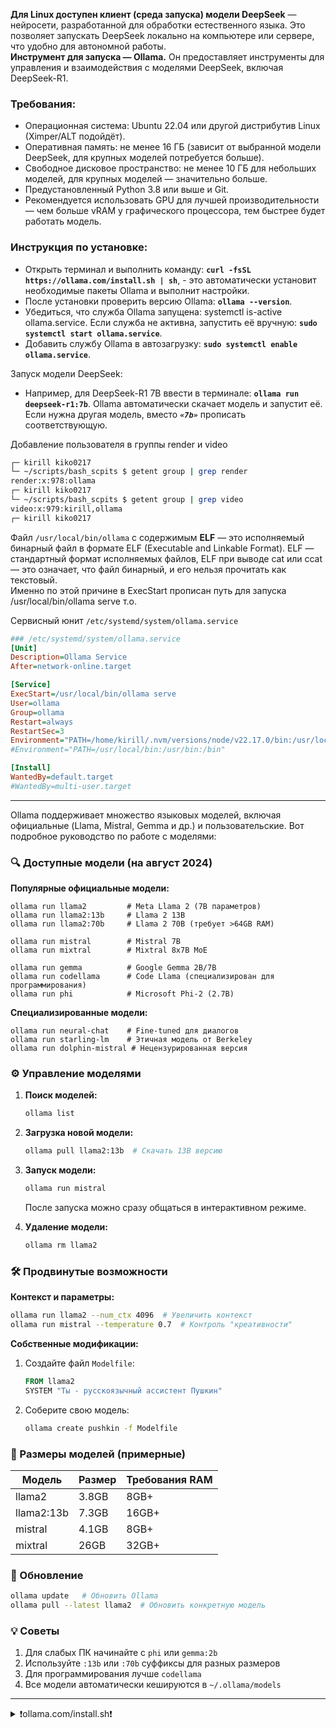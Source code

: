 **Для Linux доступен клиент (среда запуска) модели DeepSeek** — нейросети, разработанной для обработки естественного языка. Это позволяет запускать DeepSeek локально на компьютере или сервере, что удобно для автономной работы.
<br/> **Инструмент для запуска — Ollama.** Он предоставляет инструменты для управления и взаимодействия с моделями DeepSeek, включая DeepSeek-R1.

### Требования:
- Операционная система: Ubuntu 22.04 или другой дистрибутив Linux (Ximper/ALT подойдёт). 
- Оперативная память: не менее 16 ГБ (зависит от выбранной модели DeepSeek, для крупных моделей потребуется больше). 
- Свободное дисковое пространство: не менее 10 ГБ для небольших моделей, для крупных моделей — значительно больше. 
- Предустановленный Python 3.8 или выше и Git. 
- Рекомендуется использовать GPU для лучшей производительности — чем больше vRAM у графического процессора, тем быстрее будет работать модель. 

### Инструкция по установке:
- Открыть терминал и выполнить команду: **`curl -fsSL https://ollama.com/install.sh | sh`**, - это автоматически установит необходимые пакеты Ollama и выполнит настройки. 
- После установки проверить версию Ollama: **`ollama --version`**. 
- Убедиться, что служба Ollama запущена: systemctl is-active ollama.service. Если служба не активна, запустить её вручную: **`sudo systemctl start ollama.service`**. 
- Добавить службу Ollama в автозагрузку: **`sudo systemctl enable ollama.service`**.

Запуск модели DeepSeek:
- Например, для DeepSeek-R1 7B ввести в терминале: **`ollama run deepseek-r1:7b`**. Ollama автоматически скачает модель и запустит её. Если нужна другая модель, вместо ***`«7b»`*** прописать соответствующую. 

Добавление пользователя в группы render и video
```bash
┌─ kirill kiko0217
└─ ~/scripts/bash_scpits $ getent group | grep render
render:x:978:ollama
┌─ kirill kiko0217
└─ ~/scripts/bash_scpits $ getent group | grep video
video:x:979:kirill,ollama
┌─ kirill kiko0217
```

Файл `/usr/local/bin/ollama` с содержимым **ELF** — это исполняемый бинарный файл в формате ELF (Executable and Linkable Format). ELF — стандартный формат исполняемых файлов, ELF при выводе cat или ccat — это означает, что файл бинарный, и его нельзя прочитать как текстовый. 
<br/> Именно по этой причине в ExecStart прописан путь для запуска /usr/local/bin/ollama serve т.о.


Сервисный юнит `/etc/systemd/system/ollama.service`
```ini
### /etc/systemd/system/ollama.service 
[Unit]
Description=Ollama Service
After=network-online.target

[Service]
ExecStart=/usr/local/bin/ollama serve
User=ollama
Group=ollama
Restart=always
RestartSec=3
Environment="PATH=/home/kirill/.nvm/versions/node/v22.17.0/bin:/usr/local/bin:/home/kirill/.nvm/versions/node/v22.17.0/bin:/usr/local/bin:/home/kirill/.nvm/versions/node/v22.17.0/bin:/home/kirill/.sdkman/candidates/groovy/current/bin:/usr/local/bin:/home/kirill/bin:/usr/bin:/bin:/usr/local/bin:/usr/games:/var/lib/snapd/snap/bin:/home/kirill/.local/bin:/home/kirill/.local/bin:/home/kirill/.local/bin"
#Environment="PATH=/usr/local/bin:/usr/bin:/bin"

[Install]
WantedBy=default.target
#WantedBy=multi-user.target
```
---------------------------------

Ollama поддерживает множество языковых моделей, включая официальные (Llama, Mistral, Gemma и др.) и пользовательские. Вот подробное руководство по работе с моделями:

### 🔍 Доступные модели (на август 2024)

**Популярные официальные модели:**
```
ollama run llama2         # Meta Llama 2 (7B параметров)
ollama run llama2:13b     # Llama 2 13B
ollama run llama2:70b     # Llama 2 70B (требует >64GB RAM)

ollama run mistral        # Mistral 7B
ollama run mixtral        # Mixtral 8x7B MoE

ollama run gemma          # Google Gemma 2B/7B
ollama run codellama      # Code Llama (специализирован для программирования)
ollama run phi            # Microsoft Phi-2 (2.7B)
```

**Специализированные модели:**
```
ollama run neural-chat    # Fine-tuned для диалогов
ollama run starling-lm    # Этичная модель от Berkeley
ollama run dolphin-mistral # Нецензурированная версия
```

### ⚙️ Управление моделями

1. **Поиск моделей:**
   ```bash
   ollama list
   ```

2. **Загрузка новой модели:**
   ```bash
   ollama pull llama2:13b  # Скачать 13B версию
   ```

3. **Запуск модели:**
   ```bash
   ollama run mistral
   ```
   После запуска можно сразу общаться в интерактивном режиме.

4. **Удаление модели:**
   ```bash
   ollama rm llama2
   ```

### 🛠️ Продвинутые возможности

**Контекст и параметры:**
```bash
ollama run llama2 --num_ctx 4096  # Увеличить контекст
ollama run mistral --temperature 0.7  # Контроль "креативности"
```

**Собственные модификации:**
1. Создайте файл `Modelfile`:
   ```dockerfile
   FROM llama2
   SYSTEM "Ты - русскоязычный ассистент Пушкин"
   ```
2. Соберите свою модель:
   ```bash
   ollama create pushkin -f Modelfile
   ```

### 💾 Размеры моделей (примерные)
| Модель       | Размер  | Требования RAM |
|--------------|---------|----------------|
| llama2       | 3.8GB   | 8GB+           |
| llama2:13b   | 7.3GB   | 16GB+          |
| mistral      | 4.1GB   | 8GB+           |
| mixtral      | 26GB    | 32GB+          |

### 🔄 Обновление
```bash
ollama update   # Обновить Ollama
ollama pull --latest llama2  # Обновить конкретную модель
```

### 💡 Советы
1. Для слабых ПК начинайте с `phi` или `gemma:2b`
2. Используйте `:13b` или `:70b` суффиксы для разных размеров
3. Для программирования лучше `codellama`
4. Все модели автоматически кешируются в `~/.ollama/models`


---------------------------------
<details>
<summary>❗ollama.com/install.sh❗</summary>

```bash
#!/bin/sh
# This script installs Ollama on Linux.
# It detects the current operating system architecture and installs the appropriate version of Ollama.

set -eu

red="$( (/usr/bin/tput bold || :; /usr/bin/tput setaf 1 || :) 2>&-)"
plain="$( (/usr/bin/tput sgr0 || :) 2>&-)"

status() { echo ">>> $*" >&2; }
error() { echo "${red}ERROR:${plain} $*"; exit 1; }
warning() { echo "${red}WARNING:${plain} $*"; }

TEMP_DIR=$(mktemp -d)
cleanup() { rm -rf $TEMP_DIR; }
trap cleanup EXIT

available() { command -v $1 >/dev/null; }
require() {
    local MISSING=''
    for TOOL in $*; do
        if ! available $TOOL; then
            MISSING="$MISSING $TOOL"
        fi
    done

    echo $MISSING
}

[ "$(uname -s)" = "Linux" ] || error 'This script is intended to run on Linux only.'

ARCH=$(uname -m)
case "$ARCH" in
    x86_64) ARCH="amd64" ;;
    aarch64|arm64) ARCH="arm64" ;;
    *) error "Unsupported architecture: $ARCH" ;;
esac

IS_WSL2=false

KERN=$(uname -r)
case "$KERN" in
    *icrosoft*WSL2 | *icrosoft*wsl2) IS_WSL2=true;;
    *icrosoft) error "Microsoft WSL1 is not currently supported. Please use WSL2 with 'wsl --set-version <distro> 2'" ;;
    *) ;;
esac

VER_PARAM="${OLLAMA_VERSION:+?version=$OLLAMA_VERSION}"

SUDO=
if [ "$(id -u)" -ne 0 ]; then
    # Running as root, no need for sudo
    if ! available sudo; then
        error "This script requires superuser permissions. Please re-run as root."
    fi

    SUDO="sudo"
fi

NEEDS=$(require curl awk grep sed tee xargs)
if [ -n "$NEEDS" ]; then
    status "ERROR: The following tools are required but missing:"
    for NEED in $NEEDS; do
        echo "  - $NEED"
    done
    exit 1
fi

for BINDIR in /usr/local/bin /usr/bin /bin; do
    echo $PATH | grep -q $BINDIR && break || continue
done
OLLAMA_INSTALL_DIR=$(dirname ${BINDIR})

if [ -d "$OLLAMA_INSTALL_DIR/lib/ollama" ] ; then
    status "Cleaning up old version at $OLLAMA_INSTALL_DIR/lib/ollama"
    $SUDO rm -rf "$OLLAMA_INSTALL_DIR/lib/ollama"
fi
status "Installing ollama to $OLLAMA_INSTALL_DIR"
$SUDO install -o0 -g0 -m755 -d $BINDIR
$SUDO install -o0 -g0 -m755 -d "$OLLAMA_INSTALL_DIR/lib/ollama"
status "Downloading Linux ${ARCH} bundle"
curl --fail --show-error --location --progress-bar \
    "https://ollama.com/download/ollama-linux-${ARCH}.tgz${VER_PARAM}" | \
    $SUDO tar -xzf - -C "$OLLAMA_INSTALL_DIR"

if [ "$OLLAMA_INSTALL_DIR/bin/ollama" != "$BINDIR/ollama" ] ; then
    status "Making ollama accessible in the PATH in $BINDIR"
    $SUDO ln -sf "$OLLAMA_INSTALL_DIR/ollama" "$BINDIR/ollama"
fi

# Check for NVIDIA JetPack systems with additional downloads
if [ -f /etc/nv_tegra_release ] ; then
    if grep R36 /etc/nv_tegra_release > /dev/null ; then
        status "Downloading JetPack 6 components"
        curl --fail --show-error --location --progress-bar \
            "https://ollama.com/download/ollama-linux-${ARCH}-jetpack6.tgz${VER_PARAM}" | \
            $SUDO tar -xzf - -C "$OLLAMA_INSTALL_DIR"
    elif grep R35 /etc/nv_tegra_release > /dev/null ; then
        status "Downloading JetPack 5 components"
        curl --fail --show-error --location --progress-bar \
            "https://ollama.com/download/ollama-linux-${ARCH}-jetpack5.tgz${VER_PARAM}" | \
            $SUDO tar -xzf - -C "$OLLAMA_INSTALL_DIR"
    else
        warning "Unsupported JetPack version detected.  GPU may not be supported"
    fi
fi

install_success() {
    status 'The Ollama API is now available at 127.0.0.1:11434.'
    status 'Install complete. Run "ollama" from the command line.'
}
trap install_success EXIT

# Everything from this point onwards is optional.

configure_systemd() {
    if ! id ollama >/dev/null 2>&1; then
        status "Creating ollama user..."
        $SUDO useradd -r -s /bin/false -U -m -d /usr/share/ollama ollama
    fi
    if getent group render >/dev/null 2>&1; then
        status "Adding ollama user to render group..."
        $SUDO usermod -a -G render ollama
    fi
    if getent group video >/dev/null 2>&1; then
        status "Adding ollama user to video group..."
        $SUDO usermod -a -G video ollama
    fi

    status "Adding current user to ollama group..."
    $SUDO usermod -a -G ollama $(whoami)

    status "Creating ollama systemd service..."
    cat <<EOF | $SUDO tee /etc/systemd/system/ollama.service >/dev/null
[Unit]
Description=Ollama Service
After=network-online.target

[Service]
ExecStart=$BINDIR/ollama serve
User=ollama
Group=ollama
Restart=always
RestartSec=3
Environment="PATH=$PATH"

[Install]
WantedBy=default.target
EOF
    SYSTEMCTL_RUNNING="$(systemctl is-system-running || true)"
    case $SYSTEMCTL_RUNNING in
        running|degraded)
            status "Enabling and starting ollama service..."
            $SUDO systemctl daemon-reload
            $SUDO systemctl enable ollama

            start_service() { $SUDO systemctl restart ollama; }
            trap start_service EXIT
            ;;
        *)
            warning "systemd is not running"
            if [ "$IS_WSL2" = true ]; then
                warning "see https://learn.microsoft.com/en-us/windows/wsl/systemd#how-to-enable-systemd to enable it"
            fi
            ;;
    esac
}

if available systemctl; then
    configure_systemd
fi

# WSL2 only supports GPUs via nvidia passthrough
# so check for nvidia-smi to determine if GPU is available
if [ "$IS_WSL2" = true ]; then
    if available nvidia-smi && [ -n "$(nvidia-smi | grep -o "CUDA Version: [0-9]*\.[0-9]*")" ]; then
        status "Nvidia GPU detected."
    fi
    install_success
    exit 0
fi

# Don't attempt to install drivers on Jetson systems
if [ -f /etc/nv_tegra_release ] ; then
    status "NVIDIA JetPack ready."
    install_success
    exit 0
fi

# Install GPU dependencies on Linux
if ! available lspci && ! available lshw; then
    warning "Unable to detect NVIDIA/AMD GPU. Install lspci or lshw to automatically detect and install GPU dependencies."
    exit 0
fi

check_gpu() {
    # Look for devices based on vendor ID for NVIDIA and AMD
    case $1 in
        lspci)
            case $2 in
                nvidia) available lspci && lspci -d '10de:' | grep -q 'NVIDIA' || return 1 ;;
                amdgpu) available lspci && lspci -d '1002:' | grep -q 'AMD' || return 1 ;;
            esac ;;
        lshw)
            case $2 in
                nvidia) available lshw && $SUDO lshw -c display -numeric -disable network | grep -q 'vendor: .* \[10DE\]' || return 1 ;;
                amdgpu) available lshw && $SUDO lshw -c display -numeric -disable network | grep -q 'vendor: .* \[1002\]' || return 1 ;;
            esac ;;
        nvidia-smi) available nvidia-smi || return 1 ;;
    esac
}

if check_gpu nvidia-smi; then
    status "NVIDIA GPU installed."
    exit 0
fi

if ! check_gpu lspci nvidia && ! check_gpu lshw nvidia && ! check_gpu lspci amdgpu && ! check_gpu lshw amdgpu; then
    install_success
    warning "No NVIDIA/AMD GPU detected. Ollama will run in CPU-only mode."
    exit 0
fi

if check_gpu lspci amdgpu || check_gpu lshw amdgpu; then
    status "Downloading Linux ROCm ${ARCH} bundle"
    curl --fail --show-error --location --progress-bar \
        "https://ollama.com/download/ollama-linux-${ARCH}-rocm.tgz${VER_PARAM}" | \
        $SUDO tar -xzf - -C "$OLLAMA_INSTALL_DIR"

    install_success
    status "AMD GPU ready."
    exit 0
fi

CUDA_REPO_ERR_MSG="NVIDIA GPU detected, but your OS and Architecture are not supported by NVIDIA.  Please install the CUDA driver manually https://docs.nvidia.com/cuda/cuda-installation-guide-linux/"
# ref: https://docs.nvidia.com/cuda/cuda-installation-guide-linux/index.html#rhel-7-centos-7
# ref: https://docs.nvidia.com/cuda/cuda-installation-guide-linux/index.html#rhel-8-rocky-8
# ref: https://docs.nvidia.com/cuda/cuda-installation-guide-linux/index.html#rhel-9-rocky-9
# ref: https://docs.nvidia.com/cuda/cuda-installation-guide-linux/index.html#fedora
install_cuda_driver_yum() {
    status 'Installing NVIDIA repository...'
    
    case $PACKAGE_MANAGER in
        yum)
            $SUDO $PACKAGE_MANAGER -y install yum-utils
            if curl -I --silent --fail --location "https://developer.download.nvidia.com/compute/cuda/repos/$1$2/$(uname -m | sed -e 's/aarch64/sbsa/')/cuda-$1$2.repo" >/dev/null ; then
                $SUDO $PACKAGE_MANAGER-config-manager --add-repo https://developer.download.nvidia.com/compute/cuda/repos/$1$2/$(uname -m | sed -e 's/aarch64/sbsa/')/cuda-$1$2.repo
            else
                error $CUDA_REPO_ERR_MSG
            fi
            ;;
        dnf)
            if curl -I --silent --fail --location "https://developer.download.nvidia.com/compute/cuda/repos/$1$2/$(uname -m | sed -e 's/aarch64/sbsa/')/cuda-$1$2.repo" >/dev/null ; then
                $SUDO $PACKAGE_MANAGER config-manager --add-repo https://developer.download.nvidia.com/compute/cuda/repos/$1$2/$(uname -m | sed -e 's/aarch64/sbsa/')/cuda-$1$2.repo
            else
                error $CUDA_REPO_ERR_MSG
            fi
            ;;
    esac

    case $1 in
        rhel)
            status 'Installing EPEL repository...'
            # EPEL is required for third-party dependencies such as dkms and libvdpau
            $SUDO $PACKAGE_MANAGER -y install https://dl.fedoraproject.org/pub/epel/epel-release-latest-$2.noarch.rpm || true
            ;;
    esac

    status 'Installing CUDA driver...'

    if [ "$1" = 'centos' ] || [ "$1$2" = 'rhel7' ]; then
        $SUDO $PACKAGE_MANAGER -y install nvidia-driver-latest-dkms
    fi

    $SUDO $PACKAGE_MANAGER -y install cuda-drivers
}

# ref: https://docs.nvidia.com/cuda/cuda-installation-guide-linux/index.html#ubuntu
# ref: https://docs.nvidia.com/cuda/cuda-installation-guide-linux/index.html#debian
install_cuda_driver_apt() {
    status 'Installing NVIDIA repository...'
    if curl -I --silent --fail --location "https://developer.download.nvidia.com/compute/cuda/repos/$1$2/$(uname -m | sed -e 's/aarch64/sbsa/')/cuda-keyring_1.1-1_all.deb" >/dev/null ; then
        curl -fsSL -o $TEMP_DIR/cuda-keyring.deb https://developer.download.nvidia.com/compute/cuda/repos/$1$2/$(uname -m | sed -e 's/aarch64/sbsa/')/cuda-keyring_1.1-1_all.deb
    else
        error $CUDA_REPO_ERR_MSG
    fi

    case $1 in
        debian)
            status 'Enabling contrib sources...'
            $SUDO sed 's/main/contrib/' < /etc/apt/sources.list | $SUDO tee /etc/apt/sources.list.d/contrib.list > /dev/null
            if [ -f "/etc/apt/sources.list.d/debian.sources" ]; then
                $SUDO sed 's/main/contrib/' < /etc/apt/sources.list.d/debian.sources | $SUDO tee /etc/apt/sources.list.d/contrib.sources > /dev/null
            fi
            ;;
    esac

    status 'Installing CUDA driver...'
    $SUDO dpkg -i $TEMP_DIR/cuda-keyring.deb
    $SUDO apt-get update

    [ -n "$SUDO" ] && SUDO_E="$SUDO -E" || SUDO_E=
    DEBIAN_FRONTEND=noninteractive $SUDO_E apt-get -y install cuda-drivers -q
}

if [ ! -f "/etc/os-release" ]; then
    error "Unknown distribution. Skipping CUDA installation."
fi

. /etc/os-release

OS_NAME=$ID
OS_VERSION=$VERSION_ID

PACKAGE_MANAGER=
for PACKAGE_MANAGER in dnf yum apt-get; do
    if available $PACKAGE_MANAGER; then
        break
    fi
done

if [ -z "$PACKAGE_MANAGER" ]; then
    error "Unknown package manager. Skipping CUDA installation."
fi

if ! check_gpu nvidia-smi || [ -z "$(nvidia-smi | grep -o "CUDA Version: [0-9]*\.[0-9]*")" ]; then
    case $OS_NAME in
        centos|rhel) install_cuda_driver_yum 'rhel' $(echo $OS_VERSION | cut -d '.' -f 1) ;;
        rocky) install_cuda_driver_yum 'rhel' $(echo $OS_VERSION | cut -c1) ;;
        fedora) [ $OS_VERSION -lt '39' ] && install_cuda_driver_yum $OS_NAME $OS_VERSION || install_cuda_driver_yum $OS_NAME '39';;
        amzn) install_cuda_driver_yum 'fedora' '37' ;;
        debian) install_cuda_driver_apt $OS_NAME $OS_VERSION ;;
        ubuntu) install_cuda_driver_apt $OS_NAME $(echo $OS_VERSION | sed 's/\.//') ;;
        *) exit ;;
    esac
fi

if ! lsmod | grep -q nvidia || ! lsmod | grep -q nvidia_uvm; then
    KERNEL_RELEASE="$(uname -r)"
    case $OS_NAME in
        rocky) $SUDO $PACKAGE_MANAGER -y install kernel-devel kernel-headers ;;
        centos|rhel|amzn) $SUDO $PACKAGE_MANAGER -y install kernel-devel-$KERNEL_RELEASE kernel-headers-$KERNEL_RELEASE ;;
        fedora) $SUDO $PACKAGE_MANAGER -y install kernel-devel-$KERNEL_RELEASE ;;
        debian|ubuntu) $SUDO apt-get -y install linux-headers-$KERNEL_RELEASE ;;
        *) exit ;;
    esac

    NVIDIA_CUDA_VERSION=$($SUDO dkms status | awk -F: '/added/ { print $1 }')
    if [ -n "$NVIDIA_CUDA_VERSION" ]; then
        $SUDO dkms install $NVIDIA_CUDA_VERSION
    fi

    if lsmod | grep -q nouveau; then
        status 'Reboot to complete NVIDIA CUDA driver install.'
        exit 0
    fi

    $SUDO modprobe nvidia
    $SUDO modprobe nvidia_uvm
fi

# make sure the NVIDIA modules are loaded on boot with nvidia-persistenced
if available nvidia-persistenced; then
    $SUDO touch /etc/modules-load.d/nvidia.conf
    MODULES="nvidia nvidia-uvm"
    for MODULE in $MODULES; do
        if ! grep -qxF "$MODULE" /etc/modules-load.d/nvidia.conf; then
            echo "$MODULE" | $SUDO tee -a /etc/modules-load.d/nvidia.conf > /dev/null
        fi
    done
fi

status "NVIDIA GPU ready."
install_success
```
</details>
